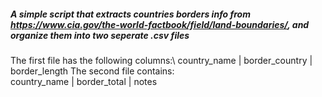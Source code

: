 ##### A simple script that extracts countries borders info from https://www.cia.gov/the-world-factbook/field/land-boundaries/, and organize them into two seperate .csv files

The first file has the following columns:\ 
country_name | border_country | border_length 
The second file contains:\
country_name | border_total | notes
